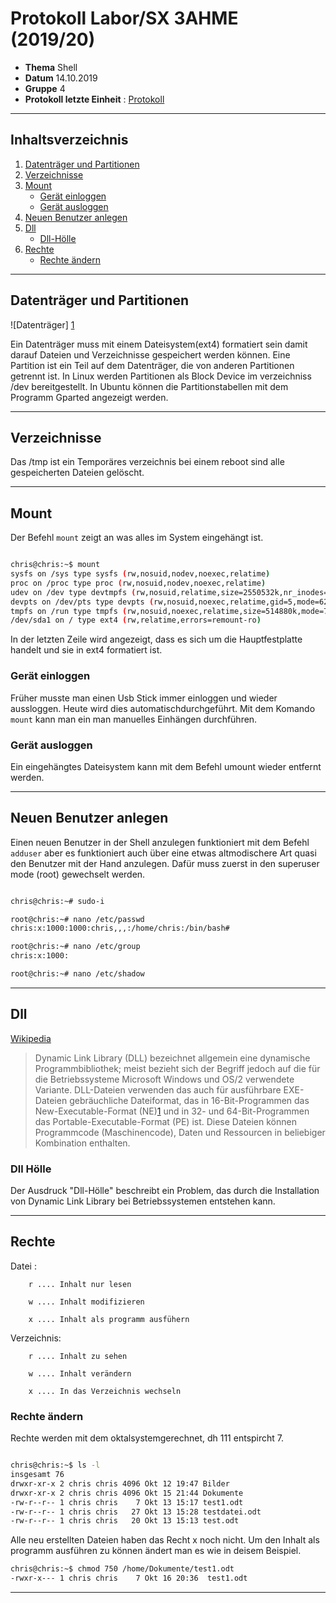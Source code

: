 # Protokoll Labor/SX 3AHME (2019/20)

* **Thema** Shell
* **Datum** 14.10.2019
* **Gruppe** 4
* **Protokoll letzte Einheit** : [Protokoll](https://github.com/HTLMechatronics/m17-3ahme-la1-sx/blob/sebchm17/sebchm17/protokolle/protokolle_2019-09-30sebchm17.md)

--------------------------------------------------------------------------------------------------------------------------------------

## Inhaltsverzeichnis
1.  [Datenträger und Partitionen](#datenträger-und-partitionen)
2.  [Verzeichnisse](#verzeichnisse)
3.  [Mount](#mount)
      * [Gerät einloggen](#gerät-einloggen)
      * [Gerät ausloggen](#gerät-ausloggen)
4.  [Neuen Benutzer anlegen](#neuen-benutzer-anlegen)
5.  [Dll](#dll)
      * [Dll-Hölle](#dll-hölle)
6.  [Rechte](#rechte)
      * [Rechte ändern](#rechte-ändern)

--------------------------------------------------------------------------------------------------------------------------------------

## Datenträger und Partitionen
![Datenträger] [1]

Ein Datenträger muss mit einem Dateisystem(ext4) formatiert sein damit darauf Dateien und Verzeichnisse gespeichert werden können.
Eine Partition ist ein Teil auf dem Datenträger, die von anderen Partitionen getrennt ist.
In Linux werden Partitionen als Block Device im verzeichniss /dev bereitgestellt. In Ubuntu können die Partitionstabellen mit dem Programm Gparted angezeigt werden.

--------------------------------------------------------------------------------------------------------------------------------------

## Verzeichnisse

Das /tmp ist ein Temporäres verzeichnis bei einem reboot sind alle gespeicherten Dateien gelöscht.




--------------------------------------------------------------------------------------------------------------------------------------

## Mount 

Der Befehl ``mount`` zeigt an was alles im System eingehängt ist.

```bash

chris@chris:~$ mount
sysfs on /sys type sysfs (rw,nosuid,nodev,noexec,relatime)
proc on /proc type proc (rw,nosuid,nodev,noexec,relatime)
udev on /dev type devtmpfs (rw,nosuid,relatime,size=2550532k,nr_inodes=637633,mode=755)
devpts on /dev/pts type devpts (rw,nosuid,noexec,relatime,gid=5,mode=620,ptmxmode=000)
tmpfs on /run type tmpfs (rw,nosuid,noexec,relatime,size=514880k,mode=755)
/dev/sda1 on / type ext4 (rw,relatime,errors=remount-ro)

```

In der letzten Zeile wird angezeigt, dass es sich um die Hauptfestplatte handelt und sie in ext4 formatiert ist.

### Gerät einloggen

Früher musste man einen Usb Stick immer einloggen und wieder aussloggen. Heute wird dies automatischdurchgeführt.
Mit dem Komando ```mount``` kann man ein man manuelles Einhängen durchführen.





### Gerät ausloggen

Ein eingehängtes Dateisystem kann mit dem Befehl umount wieder entfernt werden.







--------------------------------------------------------------------------------------------------------------------------------------
## Neuen Benutzer anlegen

Einen neuen Benutzer in der Shell anzulegen funktioniert mit dem Befehl ``adduser``  aber es funktioniert auch über eine etwas altmodischere Art quasi den Benutzer mit der Hand anzulegen. Dafür muss zuerst in den superuser mode (root) gewechselt werden.

```bash

chris@chris:~# sudo-i

root@chris:~# nano /etc/passwd
chris:x:1000:1000:chris,,,:/home/chris:/bin/bash#

root@chris:~# nano /etc/group
chris:x:1000:

root@chris:~# nano /etc/shadow

```
--------------------------------------------------------------------------------------------------------------------------------------
## Dll
[Wikipedia](https://de.wikipedia.org/wiki/Dynamic_Link_Library)

>Dynamic Link Library (DLL) bezeichnet allgemein eine dynamische Programmbibliothek; meist bezieht sich der Begriff jedoch auf die für die Betriebssysteme Microsoft Windows und OS/2 verwendete Variante. DLL-Dateien verwenden das auch für ausführbare EXE-Dateien gebräuchliche Dateiformat, das in 16-Bit-Programmen das New-Executable-Format (NE)[1] und in 32- und 64-Bit-Programmen das Portable-Executable-Format (PE) ist. Diese Dateien können Programmcode (Maschinencode), Daten und Ressourcen in beliebiger Kombination enthalten.

### Dll Hölle

Der Ausdruck "Dll-Hölle" beschreibt ein Problem, das durch die Installation von Dynamic Link Library bei Betriebssystemen entstehen kann.

--------------------------------------------------------------------------------------------------------------------------------------

## Rechte 

Datei :
        
        r .... Inhalt nur lesen
        
        w .... Inhalt modifizieren
        
        x .... Inhalt als programm ausfühern
 

Verzeichnis: 

        r .... Inhalt zu sehen
             
        w .... Inhalt verändern
             
        x .... In das Verzeichnis wechseln
     


### Rechte ändern

Rechte werden mit dem oktalsystemgerechnet, dh 111 entspircht 7.

```bash

chris@chris:~$ ls -l
insgesamt 76
drwxr-xr-x 2 chris chris 4096 Okt 12 19:47 Bilder
drwxr-xr-x 2 chris chris 4096 Okt 15 21:44 Dokumente
-rw-r--r-- 1 chris chris    7 Okt 13 15:17 test1.odt
-rw-r--r-- 1 chris chris   27 Okt 13 15:28 testdatei.odt
-rw-r--r-- 1 chris chris   20 Okt 13 15:13 test.odt
```

Alle neu erstellten Dateien haben das Recht x noch nicht. Um den Inhalt als programm ausführen zu können ändert man es wie in deisem Beispiel.


```bash
chris@chris:~$ chmod 750 /home/Dokumente/test1.odt
-rwxr-x--- 1 chris chris    7 Okt 16 20:36  test1.odt
````

--------------------------------------------------------------------------------------------------------------------------------------
[Protokoll]:https://github.com/HTLMechatronics/m17-3ahme-la1-sx/blob/sebchm17/sebchm17/protokolle/protokolle_2019-09-30sebchm17.md

[1]:https://www.google.com/url?sa=i&rct=j&q=&esrc=s&source=images&cd=&ved=2ahUKEwiDguKV-6PlAhXECuwKHVEUALYQjRx6BAgBEAQ&url=https%3A%2F%2Faskubuntu.com%2Fquestions%2F738750%2Fcant-install-windows-10-alongside-ubuntu-mbr-error&psig=AOvVaw2vhHPiv5KrXulP44vjbXqN&ust=1571424375747436
